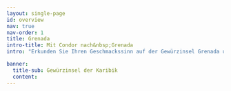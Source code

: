 ```yaml
---
layout: single-page
id: overview
nav: true
nav-order: 1
title: Grenada
intro-title: Mit Condor nach&nbsp;Grenada
intro: "Erkunden Sie Ihren Geschmackssinn auf der Gewürzinsel Grenada und erfüllen sich Ihren Traumurlaub in der Karibik. Nur 10 Flugstunden entfernt starten Sie bequem, immer freitags bis zum 17. April 2020, mit einem Direktflug nach Grenada. Oder fliegen Sie in den Sommermonaten, mit direktem Weiterflug über Barbados, mit der LIAT. In der Wintersaison 2020/2021, erreichen Sie Grenada dann wieder direkt mit Condor. Alle Flüge sind bereits buchbar. Die sonnenverwöhnte Insel in der Karibik, ist bekannt für Ihre Gewürze und Aromen. Neben Vanille und Schokolade, wächst hier die beliebte Muskatnuss. Doch Grenada hat noch viel mehr zu bieten: Wir haben hier die besten Tipps."

banner:
  title-sub: Gewürzinsel der Karibik
  content:
---
```

